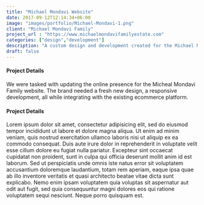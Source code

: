 ```yaml
---
title: "Michael Mondavi Website"
date: 2017-09-12T12:14:34+06:00
image: "images/portfolio/Michael-Mondavi-1.png"
client: "Michael Mondavi Family"
project_url : "https://www.michaelmondavifamilyestate.com"
categories: ["design","development"]
description: "A custom design and development created for the Michael Mondavi Family."
draft: false
---
```


#### Project Details

We were tasked with updating the online presence for the Micheal Mondavi Family website. The brand needed a fresh new design, a responsive development, all while integrating with the existing ecommerce platform.


#### Project Details

Lorem ipsum dolor sit amet, consectetur adipisicing elit, sed do eiusmod tempor incididunt ut labore et
dolore magna aliqua. Ut enim ad minim veniam, quis nostrud exercitation ullamco laboris nisi ut aliquip ex
ea commodo consequat. Duis aute irure dolor in reprehenderit in voluptate velit esse cillum dolore eu fugiat
nulla pariatur. Excepteur sint occaecat cupidatat non proident, sunt in culpa qui officia deserunt mollit
anim id est laborum. Sed ut perspiciatis unde omnis iste natus error sit voluptatem accusantium doloremque
laudantium, totam rem aperiam, eaque ipsa quae ab illo inventore veritatis et quasi architecto beatae vitae
dicta sunt explicabo. Nemo enim ipsam voluptatem quia voluptas sit aspernatur aut odit aut fugit, sed quia
consequuntur magni dolores eos qui ratione voluptatem sequi nesciunt. Neque porro quisquam est.
